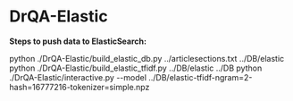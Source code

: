 # DrQA-Elastic

<b>Steps to push data to ElasticSearch:</b>

python ./DrQA-Elastic/build_elastic_db.py ../articlesections.txt ../DB/elastic
python ./DrQA-Elastic/build_elastic_tfidf.py ../DB/elastic ../DB
python ./DrQA-Elastic/interactive.py --model ../DB/elastic-tfidf-ngram\=2-hash\=16777216-tokenizer\=simple.npz
